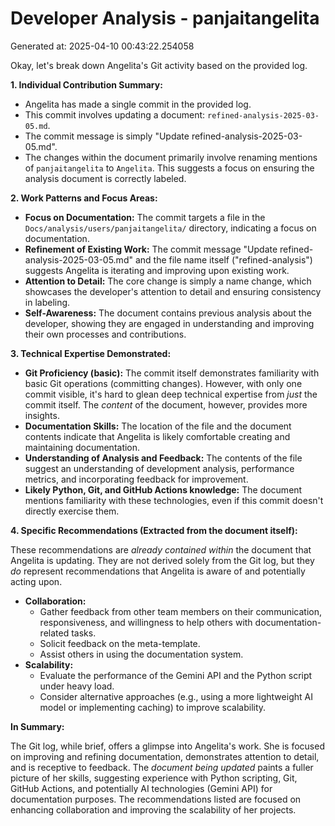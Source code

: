 # Developer Analysis - panjaitangelita
Generated at: 2025-04-10 00:43:22.254058

Okay, let's break down Angelita's Git activity based on the provided log.

**1. Individual Contribution Summary:**

*   Angelita has made a single commit in the provided log.
*   This commit involves updating a document: `refined-analysis-2025-03-05.md`.
*   The commit message is simply "Update refined-analysis-2025-03-05.md".
*   The changes within the document primarily involve renaming mentions of `panjaitangelita` to `Angelita`. This suggests a focus on ensuring the analysis document is correctly labeled.

**2. Work Patterns and Focus Areas:**

*   **Focus on Documentation:** The commit targets a file in the `Docs/analysis/users/panjaitangelita/` directory, indicating a focus on documentation.
*   **Refinement of Existing Work:** The commit message "Update refined-analysis-2025-03-05.md" and the file name itself ("refined-analysis") suggests Angelita is iterating and improving upon existing work.
*   **Attention to Detail:** The core change is simply a name change, which showcases the developer's attention to detail and ensuring consistency in labeling.
*   **Self-Awareness:** The document contains previous analysis about the developer, showing they are engaged in understanding and improving their own processes and contributions.

**3. Technical Expertise Demonstrated:**

*   **Git Proficiency (basic):** The commit itself demonstrates familiarity with basic Git operations (committing changes).  However, with only one commit visible, it's hard to glean deep technical expertise from *just* the commit itself. The *content* of the document, however, provides more insights.
*   **Documentation Skills:**  The location of the file and the document contents indicate that Angelita is likely comfortable creating and maintaining documentation.
*   **Understanding of Analysis and Feedback:** The contents of the file suggest an understanding of development analysis, performance metrics, and incorporating feedback for improvement.
*   **Likely Python, Git, and GitHub Actions knowledge:** The document mentions familiarity with these technologies, even if this commit doesn't directly exercise them.

**4. Specific Recommendations (Extracted from the document itself):**

These recommendations are *already contained within* the document that Angelita is updating. They are not derived solely from the Git log, but they *do* represent recommendations that Angelita is aware of and potentially acting upon.

*   **Collaboration:**
    *   Gather feedback from other team members on their communication, responsiveness, and willingness to help others with documentation-related tasks.
    *   Solicit feedback on the meta-template.
    *   Assist others in using the documentation system.
*   **Scalability:**
    *   Evaluate the performance of the Gemini API and the Python script under heavy load.
    *   Consider alternative approaches (e.g., using a more lightweight AI model or implementing caching) to improve scalability.

**In Summary:**

The Git log, while brief, offers a glimpse into Angelita's work. She is focused on improving and refining documentation, demonstrates attention to detail, and is receptive to feedback.  The *document being updated* paints a fuller picture of her skills, suggesting experience with Python scripting, Git, GitHub Actions, and potentially AI technologies (Gemini API) for documentation purposes. The recommendations listed are focused on enhancing collaboration and improving the scalability of her projects.
